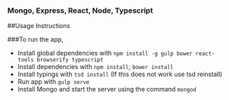### Mongo, Express, React, Node, Typescript

##Usage Instructions

###To run the app,

 - Install global dependencies with `npm install -g gulp bower react-tools browserify typescript`
 - Install dependencies with `npm install`; `bower install`
 - Install typings with `tsd install` (If this does not work use tsd reinstall)
 - Run app with `gulp serve`
 - Install Mongo and start the server using the command `mongod`

